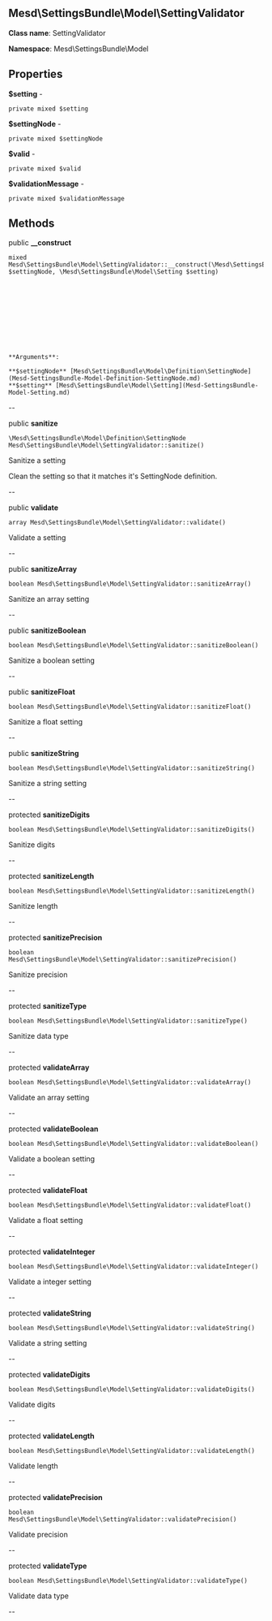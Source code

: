 Mesd\SettingsBundle\Model\SettingValidator
---------------

    

    


**Class name**: SettingValidator

**Namespace**: Mesd\SettingsBundle\Model









Properties
----------


**$setting** - 



    private mixed $setting






**$settingNode** - 



    private mixed $settingNode






**$valid** - 



    private mixed $valid






**$validationMessage** - 



    private mixed $validationMessage






Methods
-------


public **__construct**

    mixed Mesd\SettingsBundle\Model\SettingValidator::__construct(\Mesd\SettingsBundle\Model\Definition\SettingNode $settingNode, \Mesd\SettingsBundle\Model\Setting $setting)











    **Arguments**:

    **$settingNode** [Mesd\SettingsBundle\Model\Definition\SettingNode](Mesd-SettingsBundle-Model-Definition-SettingNode.md) 
    **$setting** [Mesd\SettingsBundle\Model\Setting](Mesd-SettingsBundle-Model-Setting.md) 


--


public **sanitize**

    \Mesd\SettingsBundle\Model\Definition\SettingNode Mesd\SettingsBundle\Model\SettingValidator::sanitize()

Sanitize a setting

Clean the setting so that it matches it's SettingNode
definition.








--


public **validate**

    array Mesd\SettingsBundle\Model\SettingValidator::validate()

Validate a setting










--


public **sanitizeArray**

    boolean Mesd\SettingsBundle\Model\SettingValidator::sanitizeArray()

Sanitize an array setting










--


public **sanitizeBoolean**

    boolean Mesd\SettingsBundle\Model\SettingValidator::sanitizeBoolean()

Sanitize a boolean setting










--


public **sanitizeFloat**

    boolean Mesd\SettingsBundle\Model\SettingValidator::sanitizeFloat()

Sanitize a float setting










--


public **sanitizeString**

    boolean Mesd\SettingsBundle\Model\SettingValidator::sanitizeString()

Sanitize a string setting










--


protected **sanitizeDigits**

    boolean Mesd\SettingsBundle\Model\SettingValidator::sanitizeDigits()

Sanitize digits










--


protected **sanitizeLength**

    boolean Mesd\SettingsBundle\Model\SettingValidator::sanitizeLength()

Sanitize length










--


protected **sanitizePrecision**

    boolean Mesd\SettingsBundle\Model\SettingValidator::sanitizePrecision()

Sanitize precision










--


protected **sanitizeType**

    boolean Mesd\SettingsBundle\Model\SettingValidator::sanitizeType()

Sanitize data type










--


protected **validateArray**

    boolean Mesd\SettingsBundle\Model\SettingValidator::validateArray()

Validate an array setting










--


protected **validateBoolean**

    boolean Mesd\SettingsBundle\Model\SettingValidator::validateBoolean()

Validate a boolean setting










--


protected **validateFloat**

    boolean Mesd\SettingsBundle\Model\SettingValidator::validateFloat()

Validate a float setting










--


protected **validateInteger**

    boolean Mesd\SettingsBundle\Model\SettingValidator::validateInteger()

Validate a integer setting










--


protected **validateString**

    boolean Mesd\SettingsBundle\Model\SettingValidator::validateString()

Validate a string setting










--


protected **validateDigits**

    boolean Mesd\SettingsBundle\Model\SettingValidator::validateDigits()

Validate digits










--


protected **validateLength**

    boolean Mesd\SettingsBundle\Model\SettingValidator::validateLength()

Validate length










--


protected **validatePrecision**

    boolean Mesd\SettingsBundle\Model\SettingValidator::validatePrecision()

Validate precision










--


protected **validateType**

    boolean Mesd\SettingsBundle\Model\SettingValidator::validateType()

Validate data type










--


